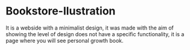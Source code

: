 # Bookstore-Ilustration
It is a webside with a minimalist design, it was made with the aim of showing the level of design does not have a specific functionality, it is a page where you will see personal growth book.
